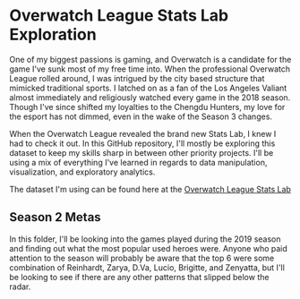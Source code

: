 # Overwatch League Stats Lab Exploration

One of my biggest passions is gaming, and Overwatch is a candidate for the game I've sunk most of my free time into. When the professional Overwatch League rolled around, I was intrigued by the city based structure that mimicked traditional sports. I latched on as a fan of the Los Angeles Valiant almost immediately and religiously watched every game in the 2018 season. Though I've since shifted my loyalties to the Chengdu Hunters, my love for the esport has not dimmed, even in the wake of the Season 3 changes.


When the Overwatch League revealed the brand new Stats Lab, I knew I had to check it out. In this GitHub repository, I'll mostly be exploring this dataset to keep my skills sharp in between other priority projects. I'll be using a mix of everything I've learned in regards to data manipulation, visualization, and exploratory analytics.

The dataset I'm using can be found here at the [Overwatch League Stats Lab](https://overwatchleague.com/en-us/statslab)


## Season 2 Metas
In this folder, I'll be looking into the games played during the 2019 season and finding out what the most popular used heroes were. Anyone who paid attention to the season will probably be aware that the top 6 were some combination of Reinhardt, Zarya, D.Va, Lucio, Brigitte, and Zenyatta, but I'll be looking to see if there are any other patterns that slipped below the radar.
